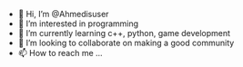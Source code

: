 - 👋 Hi, I’m @Ahmedisuser
- 👀 I’m interested in programming 
- 🌱 I’m currently learning c++, python, game development 
- 💞️ I’m looking to collaborate on making a good community 
- 📫 How to reach me ...

<!---
Ahmedisuser/Ahmedisuser is a ✨ special ✨ repository because its `README.md` (this file) appears on your GitHub profile.
You can click the Preview link to take a look at your changes.
--->
